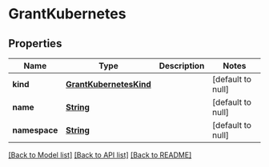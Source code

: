 # GrantKubernetes
## Properties

Name | Type | Description | Notes
------------ | ------------- | ------------- | -------------
**kind** | [**GrantKubernetesKind**](GrantKubernetesKind.md) |  | [default to null]
**name** | [**String**](string.md) |  | [default to null]
**namespace** | [**String**](string.md) |  | [default to null]

[[Back to Model list]](../README.md#documentation-for-models) [[Back to API list]](../README.md#documentation-for-api-endpoints) [[Back to README]](../README.md)

